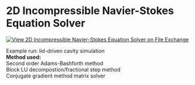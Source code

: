 # 2D Incompressible Navier-Stokes Equation Solver
[![View 2D Incompressible Navier-Stokes Equation Solver  on File Exchange](https://www.mathworks.com/matlabcentral/images/matlab-file-exchange.svg)](https://www.mathworks.com/matlabcentral/fileexchange/124175-2d-incompressible-navier-stokes-equation-solver)

Example run: lid-driven cavity simulation\
**Method used:**\
Second order Adams-Bashforth method\
Block LU decompostion/fractional step method \
Conjugate gradient method matrix solver
